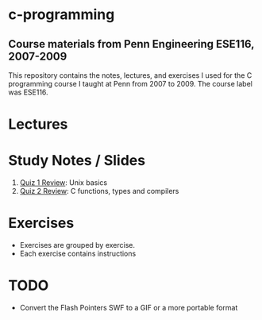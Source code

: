 c-programming
=============

Course materials from Penn Engineering ESE116, 2007-2009
--------------------------------------------------------

This repository contains the notes, lectures, and exercises I used for the C programming course I taught at Penn from 2007 to 2009.  The course label was ESE116.

Lectures
========


Study Notes / Slides
====================
1. [Quiz 1 Review](quiz_review/review_quiz1.html): Unix basics
2. [Quiz 2 Review](quiz_review/review_quiz1): C functions, types and compilers


Exercises
=========
- Exercises are grouped by exercise.
- Each exercise contains instructions

TODO
====
- Convert the Flash Pointers SWF to a GIF or a more portable format
